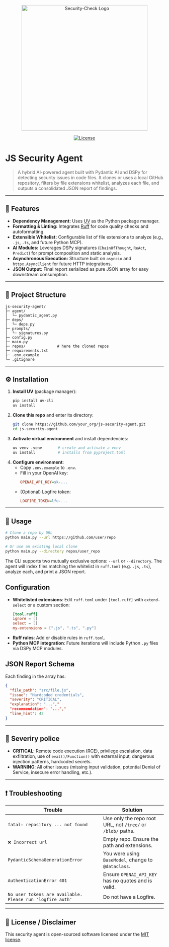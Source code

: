 <p align="center"><a href="https://minte.app/es" target="_blank"><img src="http://www.w3.org/2000/svg" width="400" alt="Security-Check Logo"></a></p>

<p align="center">
<a href="https://opensource.org/license/MIT"><img src="https://img.shields.io/packagist/l/laravel/framework" alt="License"></a>
</p>

# JS Security Agent

> A hybrid AI-powered agent built with Pydantic AI and DSPy for detecting security issues in code files. It clones or uses a local GitHub repository, filters by file extensions whitelist, analyzes each file, and outputs a consolidated JSON report of findings.
---

## 🎯 Features

- **Dependency Management:** Uses [UV](https://docs.astral.sh/uv/guides/install-python/) as the Python package manager.
- **Formatting & Linting:** Integrates [Ruff](https://github.com/astral-sh/ruff) for code quality checks and autoformatting.
- **Extensible Whitelist:** Configurable list of file extensions to analyze (e.g., `.js`, `.ts`, and future Python MCP).
- **AI Modules:** Leverages DSPy signatures (`ChainOfThought`, `ReAct`, `Predict`) for prompt composition and static analysis.
- **Asynchronous Execution:** Structure built on `asyncio` and `httpx.AsyncClient` for future HTTP integrations.
- **JSON Output:** Final report serialized as pure JSON array for easy downstream consumption.

---

## 📂 Project Structure

```
js-security-agent/
├─ agent/
│  └─ pydantic_agent.py
├─ deps/
│  └─ deps.py
├─ prompts/
│  └─ signatures.py
├─ config.py
├─ main.py
├─ repos/              # here the cloned repos
├─ requirements.txt
├─ .env.example
└─ .gitignore
```
---

## ⚙️ Installation

1. **Install UV** (package manager):
   ```bash
   pip install uv-cli
   uv install
   ```
2. **Clone this repo** and enter its directory:
   ```bash
   git clone https://github.com/your_org/js-security-agent.git
   cd js-security-agent
   ```
3. **Activate virtual environment** and install dependencies:
   ```bash
   uv venv .venv       # create and activate a venv
   uv install          # installs from pyproject.toml
   ```
4. **Configure environment**:
   - Copy `.env.example` to `.env`.
   - Fill in your OpenAI key:
     ```ini
     OPENAI_API_KEY=sk-...
     ```
   - (Optional) Logfire token:
     ```ini
     LOGFIRE_TOKEN=lfu-...
     ```
---
## 🚀 Usage
```bash
# Clone a repo by URL
python main.py --url https://github.com/user/repo

# Or use an existing local clone
python main.py --directory repos/user_repo
```

The CLI supports two mutually exclusive options: `--url` or `--directory`. The agent will index files matching the whitelist in `ruff.toml` (e.g. `.js`, `.ts`), analyze each, and print a JSON report.

## Configuration
- **Whitelisted extensions**: Edit `ruff.toml` under `[tool.ruff]` with `extend-select` or a custom section:
  ```toml
  [tool.ruff]
  ignore = []
  select = []
  my-extensions = [".js", ".ts", ".py"]
  ```
- **Ruff rules**: Add or disable rules in `ruff.toml`.
- **Python MCP integration**: Future iterations will include Python `.py` files via DSPy MCP modules.

## JSON Report Schema
Each finding in the array has:
```json
{
  "file_path": "src/file.js",
  "issue": "Hardcoded credentials",
  "severity": "CRITICAL",
  "explanation": "...","
  "recommendation": "...","
  "line_hint": 42
}
```
---

## 🔐 Severiry police
- **CRITICAL**: Remote code execution (RCE), privilege escalation, data exfiltration, use of `eval()/Function()` with external input, dangerous injection patterns, hardcoded secrets.
- **WARNING**: All other issues (missing input validation, potential Denial of Service, insecure error handling, etc.).

---

## ❗ Troubleshooting

| Trouble                                                                          | Solution                                                        |
| -------------------------------------------------------------------------------- | ---------------------------------------------------------------|
| `fatal: repository ... not found`                                                | Use only the repo root URL, not `/tree/` or `/blob/` paths.    |
| `❌ Incorrect url`                                                               | Empty repo. Ensure the path and extensions.                    |
| `PydanticSchemaGenerationError`                                                  | You were using `BaseModel`, change to `@dataclass`.            |
| `AuthenticationError 401`                                                        | Ensure `OPENAI_API_KEY` has no quotes and is valid.            |
| `No user tokens are available. Please run 'logfire auth'`                        | Do not have a Logfire.                                         |

---

## 📄 License / Disclaimer
This security agent is open-sourced software licensed under the [MIT license](https://opensource.org/licenses/MIT).
